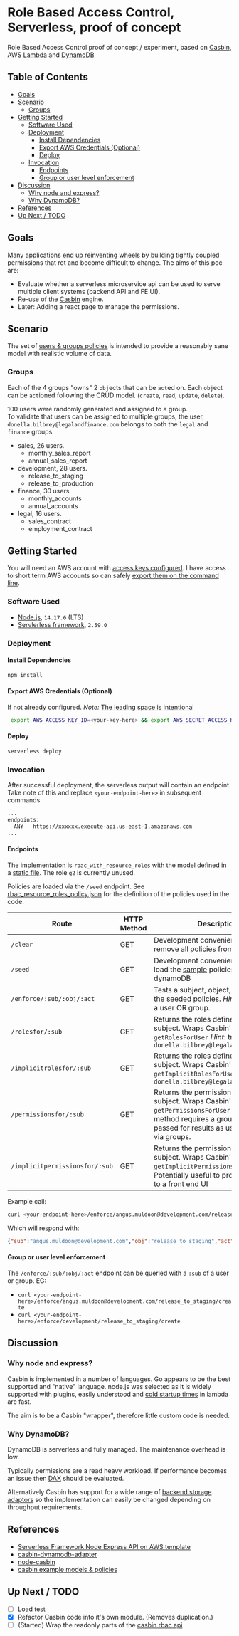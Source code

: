 # Role Based Access Control, Serverless, proof of concept <!-- omit in toc -->

Role Based Access Control proof of concept / experiment, based on [Casbin](https://casbin.org/), AWS [Lambda](https://aws.amazon.com/lambda/) and [DynamoDB](https://aws.amazon.com/dynamodb/)

## Table of Contents  <!-- omit in toc -->

- [Goals](#goals)
- [Scenario](#scenario)
  - [Groups](#groups)
- [Getting Started](#getting-started)
  - [Software Used](#software-used)
  - [Deployment](#deployment)
    - [Install Dependencies](#install-dependencies)
    - [Export AWS Credentials (Optional)](#export-aws-credentials-optional)
    - [Deploy](#deploy)
  - [Invocation](#invocation)
    - [Endpoints](#endpoints)
    - [Group or user level enforcement](#group-or-user-level-enforcement)
- [Discussion](#discussion)
  - [Why node and express?](#why-node-and-express)
  - [Why DynamoDB?](#why-dynamodb)
- [References](#references)
- [Up Next / TODO](#up-next--todo)

## Goals

Many applications end up reinventing wheels by building tightly coupled permissions that rot and become difficult to change. The aims of this poc are:

- Evaluate whether a serverless microservice api can be used to serve multiple client systems (backend API and FE UI).
- Re-use of the [Casbin](https://casbin.org/) engine.
- Later: Adding a react page to manage the permissions.

## Scenario

The set of [users & groups policies](casbin-config/rbac_resource_roles_policy.json) is intended to provide a reasonably sane model with realistic volume of data.

### Groups

Each of the 4 groups "owns" 2 `obj`ects that can be `act`ed on. Each `obj`ect can be `act`ioned following the CRUD model. (`create`, `read`, `update`, `delete`).

100 users were randomly generated and assigned to a group.  
To validate that users can be assigned to multiple groups, the user, `donella.bilbrey@legalandfinance.com` belongs to both the `legal` and `finance` groups.

- sales, 26 users.
  - monthly_sales_report
  - annual_sales_report
- development, 28 users.
  - release_to_staging
  - release_to_production
- finance, 30 users.
  - monthly_accounts
  - annual_accounts
- legal, 16 users.
  - sales_contract
  - employment_contract

## Getting Started

You will need an AWS account with [access keys configured](https://www.serverless.com/framework/docs/providers/aws/guide/credentials/). I have access to short term AWS accounts so can safely [export them on the command line](#export-aws-credentials-optional).

### Software Used

- [Node.js](https://nodejs.org/en/), `14.17.6` (LTS)
- [Servlerless framework](https://www.serverless.com/), `2.59.0`

### Deployment

#### Install Dependencies

```bash
npm install
```

#### Export AWS Credentials (Optional)

If not already configured. _Note:_ [The leading space is intentional](https://stackoverflow.com/questions/6475524/do-i-prevent-commands-from-showing-up-in-bash-history)

```bash
 export AWS_ACCESS_KEY_ID=<your-key-here> && export AWS_SECRET_ACCESS_KEY=<your-secret-key-here>
```

#### Deploy

```bash
serverless deploy
```

### Invocation

After successful deployment, the serverless output will contain an endpoint. Take note of this and replace `<your-endpoint-here>` in subsequent commands.

```bash
...
endpoints:
  ANY - https://xxxxxx.execute-api.us-east-1.amazonaws.com
...
```

#### Endpoints

The implementation is `rbac_with_resource_roles` with the model defined in a [static file](casbin-config/rbac_with_resource_roles_model.conf). The role `g2` is currently unused.

Policies are loaded via the `/seed` endpoint. See [rbac_resource_roles_policy.json](casbin-config/rbac_resource_roles_policy.json) for the definition of the policies used in the code.

| Route                     | HTTP Method | Description                                          |
| ------------------------- | ----------- | ---------------------------------------------------- |
| `/clear`                   | GET         | Development convenience method to remove all policies from the DB.                  |
| `/seed`                   | GET         | Development convenience method to load the [sample](casbin-config/rbac_resource_roles_policy.json) policies into dynamoDB                  |
| `/enforce/:sub/:obj/:act` | GET         | Tests a subject, object, action against the seeded policies. _Hint_ `:sub` can be a user OR group. |
| `/rolesfor/:sub` | GET         | Returns the roles defined for a subject. Wraps Casbin's RBAC `getRolesForUser` _Hint_: try `donella.bilbrey@legalandfinance.com` |
| `/implicitrolesfor/:sub` | GET         | Returns the roles defined for a subject. Wraps Casbin's RBAC `getImplicitRolesForUser` _Hint_: try `donella.bilbrey@legalandfinance.com` |
| `/permissionsfor/:sub` | GET         | Returns the permissions defined for a subject. Wraps Casbin's `getPermissionsForUser` _Hint_: This method requires a group to be passed for results as users perms are via groups.|
| `/implicitpermissionsfor/:sub` | GET         | Returns the permissions defined for a subject. Wraps Casbin's `getImplicitPermissionsForUser` _Note_: Potentially useful to proxy (via an API) to a front end UI |

Example call:

```bash
curl <your-endpoint-here>/enforce/angus.muldoon@development.com/release_to_staging/create
```

Which will respond with:

```json
{"sub":"angus.muldoon@development.com","obj":"release_to_staging","act":"create","result":true}
```

#### Group or user level enforcement

The `/enforce/:sub/:obj/:act` endpoint can be queried with a `:sub` of a user or group. EG:

- `curl <your-endpoint-here>/enforce/angus.muldoon@development.com/release_to_staging/create`
- `curl <your-endpoint-here>/enforce/development/release_to_staging/create`

## Discussion

### Why node and express?

Casbin is implemented in a number of languages. Go appears to be the best supported and "native" language. node.js was selected as it is widely supported with plugins, easily understood and [cold startup times](https://mikhail.io/serverless/coldstarts/aws/) in lambda are fast.

The aim is to be a Casbin "wrapper", therefore little custom code is needed.

### Why DynamoDB?

DynamoDB is serverless and fully managed. The maintenance overhead is low.

Typically permissions are a read heavy workload. If performance becomes an issue then [DAX](https://aws.amazon.com/dynamodb/dax/) should be evaluated.

Alternatively Casbin has support for a wide range of [backend storage adaptors](https://casbin.org/docs/en/adapters) so the implementation can easily be changed depending on throughput requirements.

## References

- [Serverless Framework Node Express API on AWS template](https://github.com/serverless/examples/tree/master/aws-node-express-dynamodb-api)
- [casbin-dynamodb-adapter](https://github.com/fospitia/casbin-dynamodb-adapter)
- [node-casbin](https://github.com/casbin/node-casbin)
- [casbin example models & policies](https://github.com/casbin/casbin/tree/master/examples)

## Up Next / TODO

- [ ] Load test
- [x] Refactor Casbin code into it's own module. (Removes duplication.)
- [ ] (Started) Wrap the readonly parts of the [casbin rbac api](https://casbin.org/docs/en/rbac-api)
